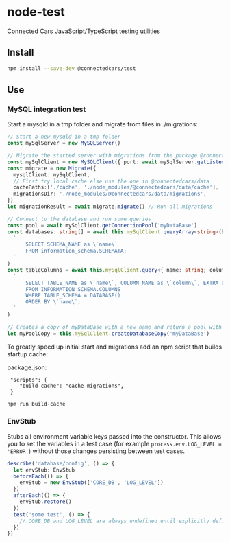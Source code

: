 # node-test

Connected Cars JavaScript/TypeScript testing utilities

## Install

``` bash
npm install --save-dev @connectedcars/test
```

## Use

### MySQL integration test

Start a mysqld in a tmp folder and migrate from files in ./migrations:

``` typescript
// Start a new mysqld in a tmp folder
const mySqlServer = new MySQLServer()

// Migrate the started server with migrations from the package @connectedcars/data
const mySqlClient = new MySQLClient({ port: await mySqlServer.getListenPort() })
const migrate = new Migrate({
  mysqlClient: mySqlClient,
  // First try local cache else use the one in @connectedcars/data
  cachePaths:['./cache', './node_modules/@connectedcars/data/cache'],
  migrationsDir: './node_modules/@connectedcars/data/migrations',
})
let migrationResult = await migrate.migrate() // Run all migrations

// Connect to the database and run some queries
const pool = await mySqlClient.getConnectionPool('myDataBase')
const databases: string[] = await this.mySqlClient.queryArray<string>(basePool,
  `
      SELECT SCHEMA_NAME as \`name\`
      FROM information_schema.SCHEMATA;
  `
)
const tableColumns = await this.mySqlClient.query<{ name: string; column: string; extra: string }>(basePool,
  `
      SELECT TABLE_NAME as \`name\`, COLUMN_NAME as \`column\`, EXTRA as extra
      FROM INFORMATION_SCHEMA.COLUMNS
      WHERE TABLE_SCHEMA = DATABASE()
      ORDER BY \`name\`;
  `
)

// Creates a copy of myDataBase with a new name and return a pool with this is a the default database
let myPoolCopy = this.mySqlClient.createDatabaseCopy('myDataBase')
```

To greatly speed up initial start and migrations add an npm script that builds startup cache:

package.json:

``` json5
 "scripts": {
    "build-cache": "cache-migrations",
 }
```

``` bash
npm run build-cache
```

### EnvStub
Stubs all environment variable keys passed into the constructor. This allows you to set the variables in a test case (for example `process.env.LOG_LEVEL = 'ERROR'`) without those changes persisting between test cases.

```typescript
describe('database/config', () => {
  let envStub: EnvStub
  beforeEach(() => {
    envStub = new EnvStub(['CORE_DB', 'LOG_LEVEL'])
  })
  afterEach(() => {
    envStub.restore()
  })
  test('some test', () => {
    // CORE_DB and LOG_LEVEL are always undefined until explicitly defined in a test case
  })
})
```

